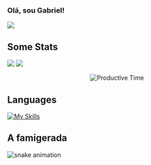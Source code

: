 ###                                                                   Olá, sou Gabriel!
![](http://github-profile-summary-cards.vercel.app/api/cards/profile-details?username=GabrielBBarros&theme=gotham) 

## Some Stats
![](http://github-profile-summary-cards.vercel.app/api/cards/stats?username=GabrielBBarros&theme=gotham)
![](http://github-profile-summary-cards.vercel.app/api/cards/most-commit-language?username=GabrielBBarros&theme=gotham)
<div style="text-align: center;">
    <img src="http://github-profile-summary-cards.vercel.app/api/cards/productive-time?username=GabrielBBarros&theme=gotham&utcOffset=8" alt="Productive Time">
</div>


## Languages
[![My Skills](https://skillicons.dev/icons?i=py,js,html,css,mysql,php,java,react)](https://skillicons.dev)

## A famigerada
![snake animation](https://github.com/GabrielBBarros/GabrielBBarros/blob/output/github-contribution-grid-snake-dark.svg)
